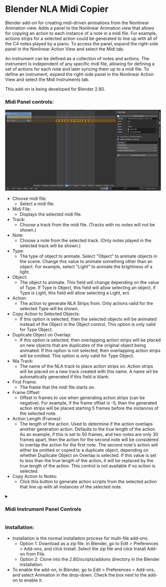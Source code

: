 # Blender NLA Midi Copier
Blender add-on for creating midi-driven animations from the Nonlinear Animation view.  Adds a panel to the Nonlinear Animation view that allows for copying an action to each instance of a note in a midi file. For example, actions strips for a selected action could be generated to line up with all of the C4 notes played by a piano. To access the panel, expand the right-side panel in the Nonlinear Action View and select the Midi tab.

An instrument can be defined as a collection of notes and actions.  The instrument is independent of any specific midi file, allowing for defining a set of actions for each note and later syncing them up to a midi file.  To define an instrument, expand the right-side panel in the Nonlinear Action View and select the Midi Instruments tab.

This add-on is being developed for Blender 2.80.

<detalis>
<summary>

### Midi Panel controls:
<summary/>

![Midi Panel](images/MidiPanelExample.PNG)

* Choose midi file:
  * Select a midi file.
* Midi File:
  * Displays the selected midi file.
* Track:
  * Choose a track from the midi file. (Tracks with no notes will not be shown.)
* Note:
  * Choose a note from the selected track. (Only notes played in the selected track will be shown.)
* Type:
  * The type of object to animate. Select "Object" to animate objects in the scene. Change this value to animate something other than an object.  For example, select "Light" to animate the brightness of a light.
* Object:
  * The object to animate.  This field will change depending on the value of Type.  If Type is Object, this field will allow selecting an object, if Type is Light, this field will allow selecting a Light, ect.  
* Action:
  * The action to generate NLA Strips from. Only actions valid for the selected Type will be shown.
* Copy Action to Selected Objects:
  * If this option is selected, then the selected objects will be animated instead of the Object in the Object control. This option is only valid for Type Object. 
* Duplicate Object on Overlap:
  * If this option is selected, then overlapping action strips will be placed on new objects that are duplicates of the original object being animated.  If this option is not selected, then overlapping action strips will be omitted. This option is only valid for Type Object.
* Nla Track:
  * The name of the NLA track to place action strips on.  Action strips will be placed on a new track created with this name.  A name wil be automatically generated if this field is blank. 
* First Frame:
  * The frame that the midi file starts on.
* Frame Offset:
  * Offset in frames to use when generating action strips (can be negative). For example, if the frame offset is -5, then the generated action strips will be placed starting 5 frames before the instances of the selected note.
* Action Length (Frames):
  * The length of the action. Used to determine if the action overlaps another generation action. Defaults to the true length of the action. As an example, if this is set to 50 frames, and two notes are only 30 frames apart, then the action for the second note will be considered to overlap the action for the first note.  The second note's action will either be omitted or copied to a duplicate object, depending on whether Duplicate Object on Overlap is selected. If this value is set to less than the true length of the action, it will be replaced by the true length of the action. This control is not available if no action is selected.
* Copy Action to Notes:
  * Click this button to generate action scripts from the selected action that line up with all instances of the selected note.
</detalis>

<details>
<summary>

### Midi Instrument Panel Controls
</summary>

![Midi Instrument Panel](images/MidiInstruentPanelExample.PNG)

* Instrument
  * The selected instrument.  

<details>
<summary>

#### Properties Box
</summary>

* Name
  * The name of the instrument.
* Default Frame Offset:
  * The default frame offset used when creating a new action for the instrument.
* Transpose
  * \- octave: shift all actions down an octave
  * \- step: shift all actions down a step
  * \+ step: shift all actions up a step
  * \+ octave: shift all actions up an octave
* Delete \<instrument name\>  
  * Delete the instrument
      
</details>

<details>
<summary>

#### Notes Box
</summary>

* Note:
  * The selected note.  If there are actions associated to the note, the number of actions will be displayed in parentheses. For example, C5 (2) indicates that there are two actions associated to the note C5.
* Add Action
  * Adds an action for the selected note.  
* Action Boxes
  * Each action for the selected note is displayed in its own box. See the "Midi Panel Controls" section above for explanations of the controls in the action boxes.   
</details>

<details>
<summary>

#### Animate Box
</summary>
The animate instrument box is not avalable if there is no selected midi file.  Select a midi file in the Midi Panel.

* Track
  * The track from the midi file to use when animating the instrument.
* Animate \<instrument name\>
  * Animate the instrument.  The instrument's actions will be copied to notes from the selected track from the selected midi file.  The midi file is selected in the Midi Panel, and the selected track is selected in the Track field directly above this button.  The First Frame field in the Midi Panel will be used as the frame the midi file starts on.
</details>

* Create New Instrument
  * Creates a new instrument.

</details>


### Installation:
* Installation is the normal installation process for multi-file add-ons.
  * Option 1: Download as a zip file. In Blender, go to Edit > Preferences > Add-ons, and click Install.  Select the zip file and click Install Add-on from File.
  * Option 2: Clone into the 2.80/scripts/addons directory in the Blender installation.
* To enable the add-on, in Blender, go to Edit > Preferences > Add-ons, and select Animation in the drop-down. Check the box next to the add-on to enable it.